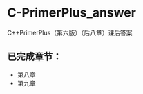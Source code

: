 # C-PrimerPlus_answer
C++PrimerPlus（第六版）（后八章）课后答案

已完成章节：
-------------------------------
  * 第八章  
  * 第九章
